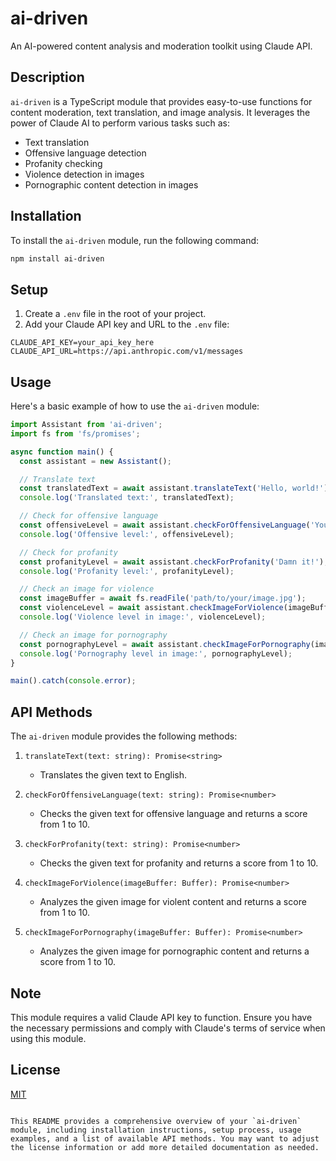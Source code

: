 # ai-driven

An AI-powered content analysis and moderation toolkit using Claude API.

## Description

`ai-driven` is a TypeScript module that provides easy-to-use functions for content moderation, text translation, and image analysis. It leverages the power of Claude AI to perform various tasks such as:

- Text translation
- Offensive language detection
- Profanity checking
- Violence detection in images
- Pornographic content detection in images

## Installation

To install the `ai-driven` module, run the following command:

```bash
npm install ai-driven
```

## Setup

1. Create a `.env` file in the root of your project.
2. Add your Claude API key and URL to the `.env` file:

```
CLAUDE_API_KEY=your_api_key_here
CLAUDE_API_URL=https://api.anthropic.com/v1/messages
```

## Usage

Here's a basic example of how to use the `ai-driven` module:

```typescript
import Assistant from 'ai-driven';
import fs from 'fs/promises';

async function main() {
  const assistant = new Assistant();

  // Translate text
  const translatedText = await assistant.translateText('Hello, world!');
  console.log('Translated text:', translatedText);

  // Check for offensive language
  const offensiveLevel = await assistant.checkForOffensiveLanguage('You are stupid!');
  console.log('Offensive level:', offensiveLevel);

  // Check for profanity
  const profanityLevel = await assistant.checkForProfanity('Damn it!');
  console.log('Profanity level:', profanityLevel);

  // Check an image for violence
  const imageBuffer = await fs.readFile('path/to/your/image.jpg');
  const violenceLevel = await assistant.checkImageForViolence(imageBuffer);
  console.log('Violence level in image:', violenceLevel);

  // Check an image for pornography
  const pornographyLevel = await assistant.checkImageForPornography(imageBuffer);
  console.log('Pornography level in image:', pornographyLevel);
}

main().catch(console.error);
```

## API Methods

The `ai-driven` module provides the following methods:

1. `translateText(text: string): Promise<string>`
   - Translates the given text to English.

2. `checkForOffensiveLanguage(text: string): Promise<number>`
   - Checks the given text for offensive language and returns a score from 1 to 10.

3. `checkForProfanity(text: string): Promise<number>`
   - Checks the given text for profanity and returns a score from 1 to 10.

4. `checkImageForViolence(imageBuffer: Buffer): Promise<number>`
   - Analyzes the given image for violent content and returns a score from 1 to 10.

5. `checkImageForPornography(imageBuffer: Buffer): Promise<number>`
   - Analyzes the given image for pornographic content and returns a score from 1 to 10.

## Note

This module requires a valid Claude API key to function. Ensure you have the necessary permissions and comply with Claude's terms of service when using this module.

## License

[MIT](https://choosealicense.com/licenses/mit/)
```

This README provides a comprehensive overview of your `ai-driven` module, including installation instructions, setup process, usage examples, and a list of available API methods. You may want to adjust the license information or add more detailed documentation as needed.